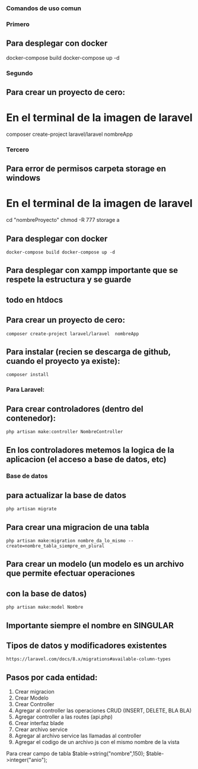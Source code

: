 ### Comandos de uso comun
### Primero
## Para desplegar con docker

   docker-compose build
   docker-compose up -d


### Segundo
## Para crear un proyecto de cero:
# En el terminal de la imagen de laravel

   composer create-project laravel/laravel nombreApp


### Tercero
## Para error de permisos carpeta storage en windows
# En el terminal de la imagen de laravel

   cd "nombreProyecto"
   chmod -R 777 storage 
   a










## Para desplegar con docker
``
    docker-compose build
    docker-compose up -d
``
## Para desplegar con xampp importante que se respete la estructura y se guarde
## todo en htdocs

## Para crear un proyecto de cero:
``
  composer create-project laravel/laravel  nombreApp
``

## Para instalar (recien se descarga de github, cuando el proyecto ya existe):
``
    composer install
``

### Para Laravel:

## Para crear controladores (dentro del contenedor):

``
    php artisan make:controller NombreController
``
## En los controladores metemos la logica de la aplicacion (el acceso a base de datos, etc)

### Base de datos

## para actualizar la base de datos

``
    php artisan migrate
``

## Para crear una migracion de una tabla
``
    php artisan make:migration nombre_da_lo_mismo --create=nombre_tabla_siempre_en_plural
``

## Para crear un modelo (un modelo es un archivo que permite efectuar operaciones
## con la base de datos)
``
    php artisan make:model Nombre
``
## Importante siempre el nombre en SINGULAR

## Tipos de datos y modificadores existentes
``
https://laravel.com/docs/8.x/migrations#available-column-types
``

## Pasos por cada entidad:
1. Crear migracion
2. Crear Modelo
3. Crear Controller
4. Agregar al controller las operaciones CRUD (INSERT, DELETE, BLA BLA)
5. Agregar controller a las routes (api.php)
6. Crear interfaz blade
7. Crear archivo service
8. Agregar al archivo service las llamadas al controller
9. Agregar el codigo de un archivo js con el mismo nombre de la vista

Para crear campo de tabla
$table->string("nombre",150);
$table->integer("anio");